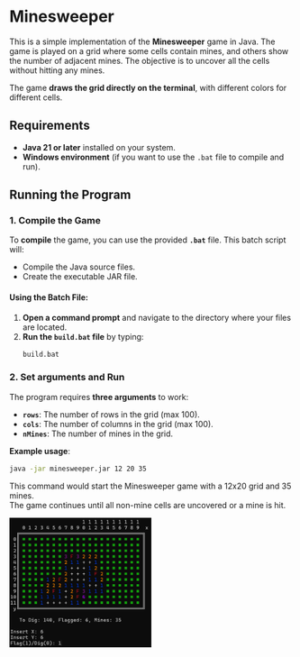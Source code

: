 # Minesweeper

This is a simple implementation of the **Minesweeper** game in Java. The game is played on a grid where some cells contain mines, and others show the number of adjacent mines. The objective is to uncover all the cells without hitting any mines.

The game **draws the grid directly on the terminal**, with different colors for different cells.

## Requirements

- **Java 21 or later** installed on your system.
- **Windows environment** (if you want to use the `.bat` file to compile and run).

## Running the Program

### 1. Compile the Game

To **compile** the game, you can use the provided **`.bat`** file. This batch script will:

- Compile the Java source files.
- Create the executable JAR file.

#### Using the Batch File:

1. **Open a command prompt** and navigate to the directory where your files are located.
2. **Run the `build.bat` file** by typing:
    ```bash
    build.bat
    ```

### 2. Set arguments and Run

The program requires **three arguments** to work:

- **`rows`**: The number of rows in the grid (max 100).
- **`cols`**: The number of columns in the grid (max 100).
- **`nMines`**: The number of mines in the grid.

**Example usage**:
```bash
java -jar minesweeper.jar 12 20 35
```
This command would start the Minesweeper game with a 12x20 grid and 35 mines.<br>
The game continues until all non-mine cells are uncovered or a mine is hit.

<img src="images/minesweeper_game_example.png" width="50%" alt="">
